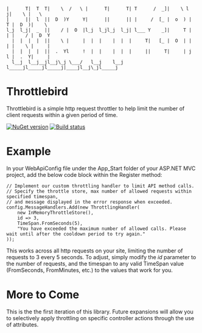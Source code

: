 ```
|      T|  T  T|    \  /   \ |      T|      T| T      /  _]|    \ l    j|    \ |   \  
|      ||  l  ||  D  )Y     Y|      ||      || |     /  [_ |  o  ) |  T |  D  )|    \ 
l_j  l_j|  _  ||    / |  O  |l_j  l_jl_j  l_j| l___ Y    _]|     T |  | |    / |  D  Y
  |  |  |  |  ||    \ |     |  |  |    |  |  |     T|   [_ |  O  | |  | |    \ |     |
  |  |  |  |  ||  .  Yl     !  |  |    |  |  |     ||     T|     | j  l |  .  Y|     |
  l__j  l__j__jl__j\_j \___/   l__j    l__j  l_____jl_____jl_____j|____jl__j\_jl_____j
```

# Throttlebird
Throttlebird is a simple http request throttler to help limit the number of client requests within a given period of time.

[![NuGet version](https://badge.fury.io/nu/Throttlebird.svg)](https://badge.fury.io/nu/Throttlebird)  [![Build status](https://ci.appveyor.com/api/projects/status/c2xv4a7fqmfml1qy?svg=true)](https://ci.appveyor.com/project/joelhulen/throttlebird)

# Example
In your WebApiConfig file under the App_Start folder of your ASP.NET MVC project, add the below code block within the Register method:

```
// Implement our custom throttling handler to limit API method calls.
// Specify the throttle store, max number of allowed requests within specified timespan,
// and message displayed in the error response when exceeded.
config.MessageHandlers.Add(new ThrottlingHandler(
    new InMemoryThrottleStore(),
    id => 3,
    TimeSpan.FromSeconds(5),
    "You have exceeded the maximum number of allowed calls. Please wait until after the cooldown period to try again."
));
```

This works across all http requests on your site, limiting the number of requests to 3 every 5 seconds. To adjust, simply modify the *id* parameter to the number of requests, and the timespan to any valid TimeSpan value (FromSeconds, FromMinutes, etc.) to the values that work for you.

# More to Come
This is the the first iteration of this library. Future expansions will allow you to selectively apply throttling on specific controller actions through the use of attributes.
